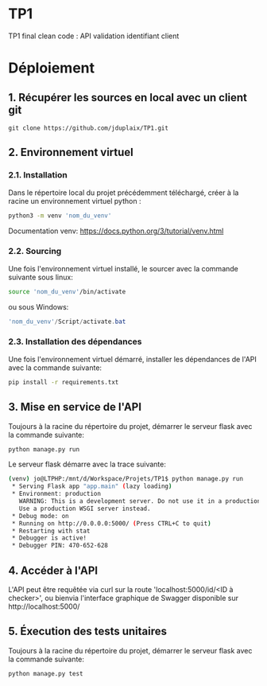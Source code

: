 # TP1
TP1 final clean code : API validation identifiant client 

# Déploiement
## 1. Récupérer les sources en local avec un client git
```git
git clone https://github.com/jduplaix/TP1.git
```


## 2. Environnement virtuel
### 2.1. Installation
Dans le répertoire local du projet précédemment téléchargé, créer à la racine un environnement virtuel python :
```bash
python3 -m venv 'nom_du_venv'
```
Documentation venv: https://docs.python.org/3/tutorial/venv.html
### 2.2. Sourcing
Une fois l'environnement virtuel installé, le sourcer avec la commande suivante sous linux:
```bash
source 'nom_du_venv'/bin/activate
```
ou sous Windows:
```powershell
'nom_du_venv'/Script/activate.bat
```
### 2.3. Installation des dépendances
Une fois l'environnement virtuel démarré, installer les dépendances de l'API avec la commande suivante:
```bash
pip install -r requirements.txt
```

## 3. Mise en service de l'API
Toujours à la racine du répertoire du projet, démarrer le serveur flask avec la commande suivante:
```bash
python manage.py run
```
Le serveur flask démarre avec la trace suivante:
```bash
(venv) jo@LTPHP:/mnt/d/Workspace/Projets/TP1$ python manage.py run
 * Serving Flask app "app.main" (lazy loading)
 * Environment: production
   WARNING: This is a development server. Do not use it in a production deployment.
   Use a production WSGI server instead.
 * Debug mode: on
 * Running on http://0.0.0.0:5000/ (Press CTRL+C to quit)
 * Restarting with stat
 * Debugger is active!
 * Debugger PIN: 470-652-628
```
## 4. Accéder à l'API
L'API peut être requêtée via curl sur la route 'localhost:5000/id/<ID à checker>', ou bienvia l'interface graphique de Swagger disponible sur
http://localhost:5000/

## 5. Éxecution des tests unitaires
Toujours à la racine du répertoire du projet, démarrer le serveur flask avec la commande suivante:
```bash
python manage.py test
